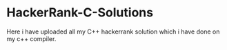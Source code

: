 # HackerRank-C-Solutions
Here i have uploaded all my C++ hackerrank solution which i have done on my c++ compiler.
